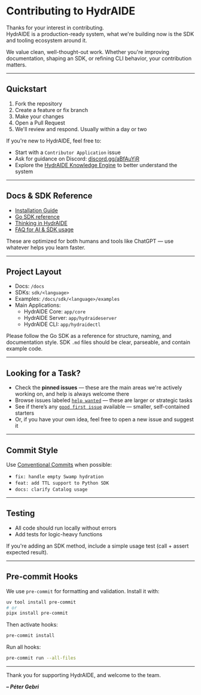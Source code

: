 # Contributing to HydrAIDE

Thanks for your interest in contributing.  
HydrAIDE is a production-ready system, what we're building now is the SDK and tooling ecosystem around it.

We value clean, well-thought-out work. Whether you're improving documentation, shaping an SDK, 
or refining CLI behavior, your contribution matters.

---

## Quickstart

1. Fork the repository
2. Create a feature or fix branch
3. Make your changes
4. Open a Pull Request
5. We'll review and respond. Usually within a day or two

If you're new to HydrAIDE, feel free to:

- Start with a `Contributor Application` issue
- Ask for guidance on Discord: [discord.gg/aBfAuYjR](https://discord.gg/aBfAuYjR)
- Explore the [HydrAIDE Knowledge Engine](https://chatgpt.com/g/g-688779751c988191b975beaf7f68801d-hydraide-knowledge-engine) 
to better understand the system

---

## Docs & SDK Reference

- [Installation Guide](docs/how-to-install-hydraide.md)
- [Go SDK reference](docs/sdk/go/go-sdk.md)
- [Thinking in HydrAIDE](docs/thinking-in-hydraide/thinking-in-hydraide.md)
- [FAQ for AI & SDK usage](docs/hydraide-questions-answers-for-llm.md)

These are optimized for both humans and tools like ChatGPT — use whatever helps you learn faster.

---

## Project Layout

- Docs: `/docs`
- SDKs: `sdk/<language>`
- Examples: `/docs/sdk/<language>/examples`
- Main Applications: 
  - HydrAIDE Core: `app/core`
  - HydrAIDE Server: `app/hydraideserver`
  - HydrAIDE CLI: `app/hydraidectl`

Please follow the Go SDK as a reference for structure, naming, and documentation style. SDK `.md` files should be 
clear, parseable, and contain example code.

---

## Looking for a Task?

- Check the **pinned issues** — these are the main areas we're actively working on, and help is always welcome there
- Browse issues labeled [`help wanted`](https://github.com/hydraide/hydraide/issues?q=label%3A%22help+wanted%22) — these are larger or strategic tasks
- See if there’s any [`good first issue`](https://github.com/hydraide/hydraide/issues?q=label%3A%22good+first+issue%22) available — smaller, self-contained starters
- Or, if you have your own idea, feel free to open a new issue and suggest it

---

## Commit Style

Use [Conventional Commits](https://www.conventionalcommits.org/) when possible:

- `fix: handle empty Swamp hydration`
- `feat: add TTL support to Python SDK`
- `docs: clarify Catalog usage`

---

## Testing

- All code should run locally without errors
- Add tests for logic-heavy functions

If you're adding an SDK method, include a simple usage test (call + assert expected result).

---

## Pre-commit Hooks

We use `pre-commit` for formatting and validation. Install it with:

```bash
uv tool install pre-commit
# or
pipx install pre-commit
```
Then activate hooks:
```bash
pre-commit install
```
Run all hooks:
```bash
pre-commit run --all-files
```

---

Thank you for supporting HydrAIDE, and welcome to the team.

***– Péter Gebri***
